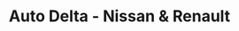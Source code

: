 ---
title: "Auto Delta - Nissan & Renault"
url: /quito/auto-delta-nissan-und-renault/
shop: Autohaus
---